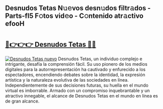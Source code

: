 ## Desnudos Tetas N𝚞𝚎vos desn𝚞dos filtr𝚊dos - Parts-fl5 F𝚘tos vid𝚎o - C𝚘ntenido atr𝚊ctivo efooH

# <h2><a href="http://mbcssyg.tromn.icu/?c=Desnudos+Tetas">🔗👉👉👉 Desnudos Tetas 🔗🔗</a></h2>

[![Desnudos Tetas nuevo](https://i.imgur.com/pEAQMta.gif)](http://mbcssyg.tromn.icu/?c=Desnudos+Tetas)
Desnudos Tetas, un individuo complejo e intrigante, desafía la comprensión fácil. Su uso pionero de los medios digitales para la autorrepresentación ha cautivado y enfurecido a los espectadores, encendiendo debates sobre la identidad, la expresión artística y la naturaleza evolutiva de las sociedades en línea. Independientemente de sus decisiones futuras, su huella en el mundo virtual es imborrable. Armado con un compromiso inquebrantable y un atractivo innegable, el alcance de Desnudos Tetas en el mundo en línea es de gran alcance.
